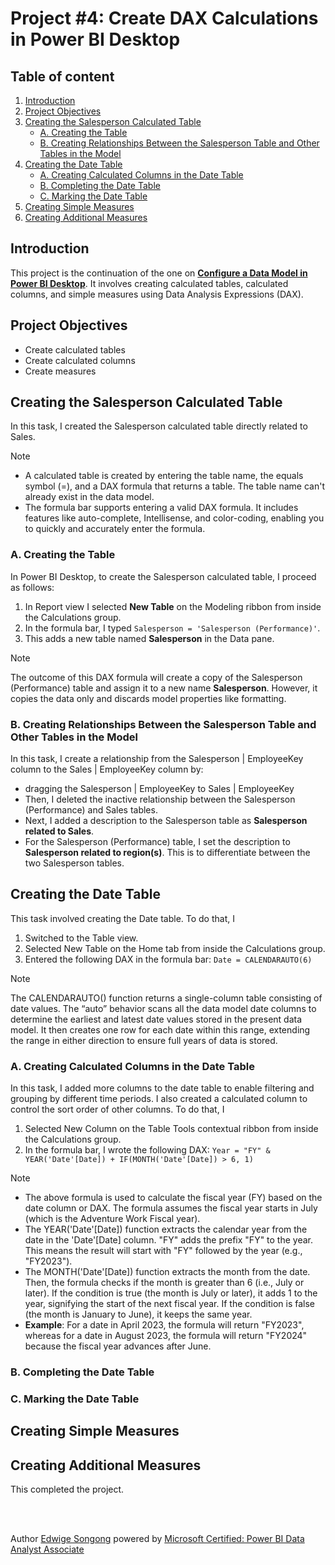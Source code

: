 # Project #4: Create DAX Calculations in Power BI Desktop

## Table of content
1. [Introduction](#Introduction)
2. [Project Objectives](#Project-Objectives)
3. [Creating the Salesperson Calculated Table](#Creating-the-Salesperson-Calculated-Table)
   * [A. Creating the Table](#A-Creating-the-Table)
   * [B. Creating Relationships Between the Salesperson Table and Other Tables in the Model](#B-Creating-Relationships-Between-the-Salesperson-Table-and-Other-Tables-in-the-Model)
4. [Creating the Date Table](#Creating-the-Date-table)
   * [A. Creating Calculated Columns in the Date Table](#A-Creating-Calculated-Columns-in-the-Date-Table)
   * [B. Completing the Date Table](#B-Completing-the-Date-Table)
   * [C. Marking the Date Table](#C-Marking-the-Date-table)
5. [Creating Simple Measures](#Creating-simple-measures)
6. [Creating Additional Measures](#Creating-additional-measures)

## Introduction
This project is the continuation of the one on [**Configure a Data Model in Power BI Desktop**](https://github.com/Songonge/Learning-Power-BI/blob/main/Project%203%3A%20Configure%20a%20data%20model%20in%20Power%20BI%20Desktop.md). It involves 
creating calculated tables, calculated columns, and simple measures using Data Analysis Expressions (DAX).

## Project Objectives
*	Create calculated tables
*	Create calculated columns
*	Create measures

## Creating the Salesperson Calculated Table
In this task, I created the Salesperson calculated table directly related to Sales.
> [!NOTE]
> * A calculated table is created by entering the table name, the equals symbol (=), and a DAX formula that returns a table. The table name can't already exist in the data model.
> * The formula bar supports entering a valid DAX formula. It includes features like auto-complete, Intellisense, and color-coding, enabling you to quickly and accurately enter the formula.

### A. Creating the Table
In Power BI Desktop, to create the Salesperson calculated table, I proceed as follows:  
1. In Report view I selected **New Table** on the Modeling ribbon from inside the Calculations group.
2. In the formula bar, I typed `Salesperson = 'Salesperson (Performance)'`.
3. This adds a new table named **Salesperson** in the Data pane.
> [!NOTE]
> The outcome of this DAX formula will create a copy of the Salesperson (Performance) table and assign it to a new name **Salesperson**. However, it copies the data only and discards model properties like formatting.

### B. Creating Relationships Between the Salesperson Table and Other Tables in the Model
In this task, I create a relationship from the Salesperson | EmployeeKey column to the Sales | EmployeeKey column by:
* dragging the Salesperson | EmployeeKey to Sales | EmployeeKey
* Then, I deleted the inactive relationship between the Salesperson (Performance) and Sales tables.
* Next, I added a description to the Salesperson table as **Salesperson related to Sales**.
* For the Salesperson (Performance) table, I set the description to **Salesperson related to region(s)**. This is to differentiate between the two Salesperson tables.

## Creating the Date Table
This task involved creating the Date table. To do that, I  
1. Switched to the Table view.
2. Selected New Table on the Home tab from inside the Calculations group.
3. Entered the following DAX in the formula bar: `Date = CALENDARAUTO(6)`
> [!NOTE]
> The CALENDARAUTO() function returns a single-column table consisting of date values. The “auto” behavior scans all the data model date columns to determine the earliest and latest date values stored in the present data model. It then creates one row for each date within this range, extending the range in either direction to ensure full years of data is stored.

### A. Creating Calculated Columns in the Date Table
In this task, I added more columns to the date table to enable filtering and grouping by different time periods. I also created a calculated column to control the sort order of other columns. To do that, I
1. Selected New Column on the Table Tools contextual ribbon from inside the Calculations group.
2. In the formula bar, I wrote the following DAX: `Year = "FY" & YEAR('Date'[Date]) + IF(MONTH('Date'[Date]) > 6, 1)`
> [!NOTE]
> * The above formula is used to calculate the fiscal year (FY) based on the date column or DAX. The formula assumes the fiscal year starts in July (which is the Adventure Work Fiscal year).
> * The YEAR('Date'[Date]) function extracts the calendar year from the date in the 'Date'[Date] column. "FY" adds the prefix "FY" to the year. This means the result will start with "FY" followed by the year (e.g., "FY2023").  
> * The MONTH('Date'[Date]) function extracts the month from the date. Then, the formula checks if the month is greater than 6 (i.e., July or later). If the condition is true (the month is July or later), it adds 1 to the year, signifying the start of the next fiscal year. If the condition is false (the month is January to June), it keeps the same year.  
> * **Example**: For a date in April 2023, the formula will return "FY2023", whereas for a date in August 2023, the formula will return "FY2024" because the fiscal year advances after June.




### B. Completing the Date Table
 

### C. Marking the Date Table


## Creating Simple Measures



## Creating Additional Measures






This completed the project.




</br></br>

Author [Edwige Songong](https://github.com/Songonge) powered by [Microsoft Certified: Power BI Data Analyst Associate](https://learn.microsoft.com/en-us/credentials/certifications/data-analyst-associate/?practice-assessment-type=certification)



